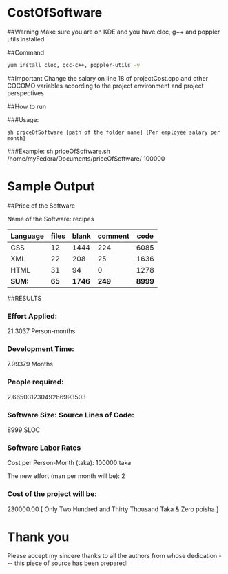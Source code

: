 # CostOfSoftware

##Warning
Make sure you are on KDE and you have cloc, g++ and poppler utils installed

##Command
```bash
yum install cloc, gcc-c++, poppler-utils -y
```

##Important 
Change the salary on line 18 of projectCost.cpp and other COCOMO variables according to the project environment and project perspectives
                
##How to run

###Usage: 
```shellscript
sh priceOfSoftware [path of the folder name] [Per employee salary per month]
```

###Example: 
sh priceOfSoftware.sh /home/myFedora/Documents/priceOfSoftware/ 100000


# Sample Output

##Price of the Software

Name of the Software: 
recipes

| Language | files | blank | comment | code |
| -------- | ----- | ----- | ------- | ---- |
| CSS      | 12    | 1444  | 224     | 6085 |
| XML      | 22    | 208   | 25      | 1636 |
| HTML     | 31    | 94    | 0       | 1278 |
| **SUM:** | **65** | **1746**  | **249** | **8999** |

##RESULTS

### Effort Applied:
21.3037 Person-months

### Development Time:
7.99379 Months

### People required:
2.66503123049266993503

### Software Size: Source Lines of Code:
8999 SLOC

### Software Labor Rates
Cost per Person-Month (taka):
100000 taka

The new effort (man per month will be): 2

### Cost of the project will be: 
230000.00
[ Only Two Hundred and Thirty Thousand  Taka & Zero poisha ]

# Thank you
Please accept my sincere thanks to all the authors from whose dedication --- this piece of source has been prepared!